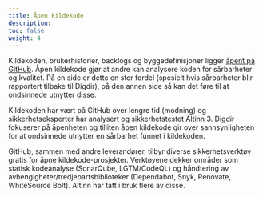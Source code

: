 ```yaml
---
title: Åpen kildekode
description: 
toc: false
weight: 4
---
```



Kildekoden, brukerhistorier, backlogs og byggedefinisjoner ligger [åpent på GitHub](https://github.com/Altinn/).
Åpen kildekode gjør at andre kan analysere koden for sårbarheter og kvalitet.
På en side er dette en stor fordel (spesielt hvis sårbarheter blir rapportert tilbake til Digdir),
på den annen side så kan det føre til at ondsinnede utnytter disse.

Kildekoden har vært på GitHub over lengre tid (modning) og sikkerhetseksperter har analysert og sikkerhetstestet Altinn 3.
Digdir fokuserer på åpenheten og tilliten åpen kildekode gir over sannsynligheten for at ondsinnede utnytter en sårbarhet funnet i kildekoden.

GitHub, sammen med andre leverandører, tilbyr diverse sikkerhetsverktøy gratis for åpne kildekode-prosjekter.
Verktøyene dekker områder som statisk kodeanalyse (SonarQube, LGTM/CodeQL)
og håndtering av avhengigheter/tredjepartsbiblioteker (Dependabot, Snyk, Renovate, WhiteSource Bolt).
Altinn har tatt i bruk flere av disse. 
